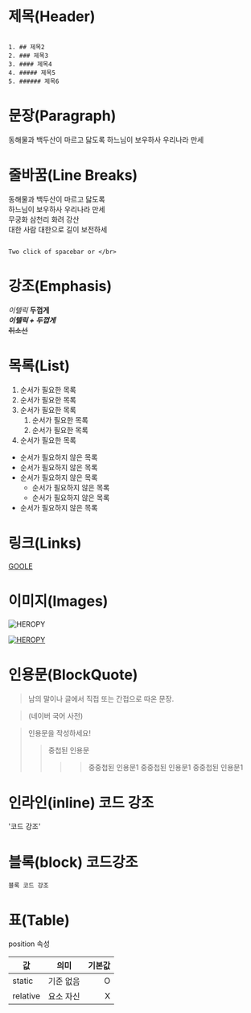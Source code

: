 # 제목(Header)

```shell

1. ## 제목2
2. ### 제목3
3. #### 제목4
4. ##### 제목5
5. ###### 제목6

```

# 문장(Paragraph)

동해물과 백두산이 마르고 닳도록
하느님이 보우하사 우리나라 만세

# 줄바꿈(Line Breaks)

동해물과 백두산이 마르고 닳도록  
하느님이 보우하사 우리나라 만세  
무궁화 삼천리 화려 강산<br/>
대한 사람 대한으로 길이 보전하세

```shell

Two click of spacebar or </br>

```

# 강조(Emphasis)

_이텔릭_
**두껍게**</br>
**_이텔릭 + 두껍게_**</br>
~~취소선~~

# 목록(List)

1. 순서가 필요한 목록
1. 순서가 필요한 목록
1. 순서가 필요한 목록
    1. 순서가 필요한 목록
    1. 순서가 필요한 목록
1. 순서가 필요한 목록

- 순서가 필요하지 않은 목록
- 순서가 필요하지 않은 목록
- 순서가 필요하지 않은 목록
    - 순서가 필요하지 않은 목록
    - 순서가 필요하지 않은 목록
- 순서가 필요하지 않은 목록

# 링크(Links)

[GOOLE](https://www.google.co.kr/)

# 이미지(Images)

![HEROPY](https://heropy.blog/css/images/logo.png)

[![HEROPY](https://heropy.blog/css/images/logo.png)](https://heropy.blog/)

# 인용문(BlockQuote)

> 남의 말이나 글에서 직접 또는 간접으로 따온 문장.  

> (네이버 국어 사전)

> 인용문을 작성하세요!
>> 중첩된 인용문
>>>> 중중첩된 인용문1
>>>> 중중첩된 인용문1
>>>> 중중첩된 인용문1

# 인라인(inline) 코드 강조

'코드 강조'

# 블록(block) 코드강조

```
블록 코드 강조
```

# 표(Table)

position 속성

값 | 의미 | 기본값
--|:--:|--:
static | 기준 없음 | O
relative | 요소 자신 | X


